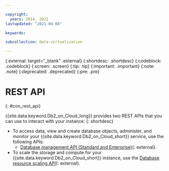 ```yaml
---

copyright:
  years: 2014, 2021
lastupdated: "2021-04-08"

keywords:

subcollection: data-virtualization

---
```


<!-- Attribute definitions --> 
{:external: target="_blank" .external}
{:shortdesc: .shortdesc}
{:codeblock: .codeblock}
{:screen: .screen}
{:tip: .tip}
{:important: .important}
{:note: .note}
{:deprecated: .deprecated}
{:pre: .pre}

# REST API
{: #con_rest_api}

{{site.data.keyword.Db2_on_Cloud_long}} provides two REST APIs that you can use to interact with your instance:
{: shortdesc}

- To access data, view and create database objects, administer, and monitor your {{site.data.keyword.Db2_on_Cloud_short}} service, use the following APIs:
  - [Database management API (Standard and Enterprise)](https://cloud.ibm.com/apidocs/db2-on-cloud/db2-on-cloud-v4){: external}.
- To scale the storage and compute for your {{site.data.keyword.Db2_on_Cloud_short}} instance, use the [Database resource scaling API](https://cloud.ibm.com/apidocs/db2-on-cloud/db2oc_scale_exp){: external}.

